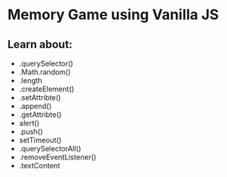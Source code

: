 # Memory Game using Vanilla JS

## Learn about:

- .querySelector()
- .Math.random()
- .length
- .createElement()
- .setAttribte()
- .append()
- .getAttribte()
- alert()
- .push()
- setTimeout()
- .querySelectorAll()
- .removeEventListener()
- .textContent
